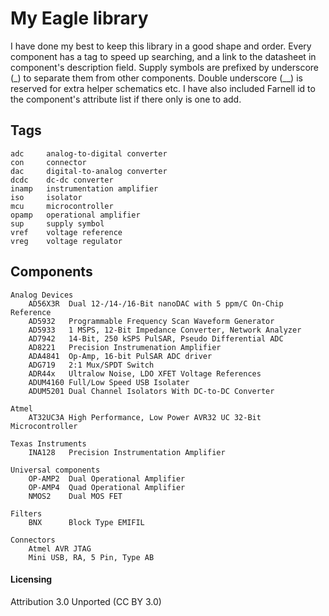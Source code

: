 # My Eagle library

I have done my best to keep this library in a good shape and order.
Every component has a tag to speed up searching, and a link to the datasheet
in component's description field. Supply symbols are prefixed by underscore
(_) to separate them from other components. Double underscore (__) is reserved
for extra helper schematics etc. I have also included Farnell id to the
component's attribute list if there only is one to add.

## Tags

    adc     analog-to-digital converter
    con     connector
    dac     digital-to-analog converter
    dcdc    dc-dc converter
    inamp   instrumentation amplifier
    iso     isolator
    mcu     microcontroller
    opamp   operational amplifier
    sup     supply symbol
    vref    voltage reference
    vreg    voltage regulator

## Components

    Analog Devices
        AD56X3R  Dual 12-/14-/16-Bit nanoDAC with 5 ppm/C On-Chip Reference 
        AD5932   Programmable Frequency Scan Waveform Generator 
        AD5933   1 MSPS, 12-Bit Impedance Converter, Network Analyzer
        AD7942   14-Bit, 250 kSPS PulSAR, Pseudo Differential ADC
        AD8221   Precision Instrumenation Amplifier
        ADA4841  Op-Amp, 16-bit PulSAR ADC driver
        ADG719   2:1 Mux/SPDT Switch
        ADR44x   Ultralow Noise, LDO XFET Voltage References
        ADUM4160 Full/Low Speed USB Isolater
        ADUM5201 Dual Channel Isolators With DC-to-DC Converter

    Atmel
        AT32UC3A High Performance, Low Power AVR32 UC 32-Bit Microcontroller

    Texas Instruments
        INA128   Precision Instrumentation Amplifier

    Universal components
        OP-AMP2  Dual Operational Amplifier
        OP-AMP4  Quad Operational Amplifier
        NMOS2    Dual MOS FET

    Filters
        BNX      Block Type EMIFIL

    Connectors
        Atmel AVR JTAG
        Mini USB, RA, 5 Pin, Type AB

#### Licensing

Attribution 3.0 Unported (CC BY 3.0)
